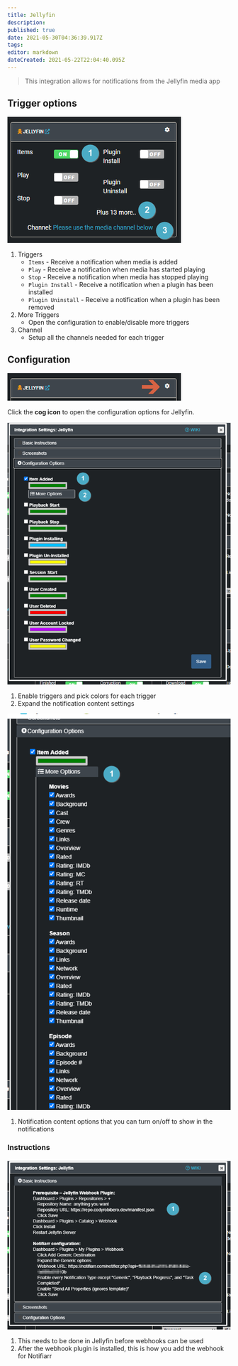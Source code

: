 ```yaml
---
title: Jellyfin
description: 
published: true
date: 2021-05-30T04:36:39.917Z
tags: 
editor: markdown
dateCreated: 2021-05-22T22:04:40.095Z
---
```


> This integration allows for notifications from the Jellyfin media app

## Trigger options

![trigger-channels.png](/jellyfin/trigger-channels.png)

1. Triggers
    - `Items` - Receive a notification when media is added
    - `Play` - Receive a notification when media has started playing
    - `Stop` - Receive a notification when media has stopped playing
    - `Plugin Install` - Receive a notification when a plugin has been installed
    - `Plugin Uninstall` - Receive a notification when a plugin has been removed
1. More Triggers
    - Open the configuration to enable/disable more triggers
1. Channel
    - Setup all the channels needed for each trigger

## Configuration

![open-configuration.png](/jellyfin/open-configuration.png)

Click the **cog icon** to open the configuration options for Jellyfin.

![configuration.png](/jellyfin/configuration.png)

1. Enable triggers and pick colors for each trigger
1. Expand the notification content settings

![configuration-2.png](/jellyfin/configuration-2.png)

1. Notification content options that you can turn on/off to show in the notifications

### Instructions

![instructions.png](/jellyfin/instructions.png)

1. This needs to be done in Jellyfin before webhooks can be used
1. After the webhook plugin is installed, this is how you add the webhook for Notifiarr

